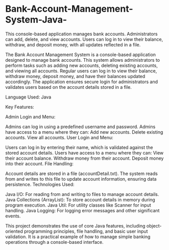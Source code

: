# Bank-Account-Management-System-Java-
This console-based application manages bank accounts. Administrators can add, delete, and view accounts. Users can log in to view their balance, withdraw, and deposit money, with all updates reflected in a file.

The Bank Account Management System is a console-based application designed to manage bank accounts. This system allows administrators to perform tasks such as adding new accounts, deleting existing accounts, and viewing all accounts. Regular users can log in to view their balance, withdraw money, deposit money, and have their balances updated accordingly. The application ensures secure login for administrators and validates users based on the account details stored in a file.

Language Used: Java

Key Features:

Admin Login and Menu:

Admins can log in using a predefined username and password.
Admins have access to a menu where they can:
Add new accounts.
Delete existing accounts.
View all accounts.
User Login and Menu:

Users can log in by entering their name, which is validated against the stored account details.
Users have access to a menu where they can:
View their account balance.
Withdraw money from their account.
Deposit money into their account.
File Handling:

Account details are stored in a file (accountDetail.txt).
The system reads from and writes to this file to update account information, ensuring data persistence.
Technologies Used:

Java I/O: For reading from and writing to files to manage account details.
Java Collections (ArrayList): To store account details in memory during program execution.
Java Util: For utility classes like Scanner for input handling.
Java Logging: For logging error messages and other significant events.

This project demonstrates the use of core Java features, including object-oriented programming principles, file handling, and basic user input validation. It is a practical example of how to manage simple banking operations through a console-based interface.
